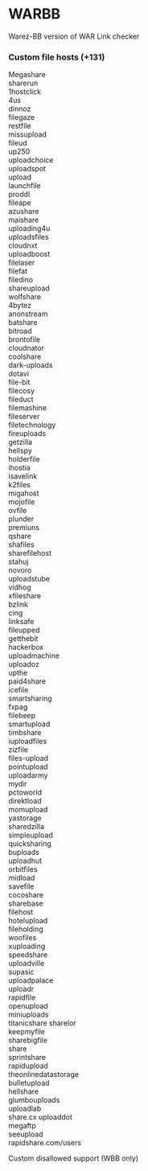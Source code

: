 WARBB
=====

Warez-BB version of WAR Link checker

### Custom file hosts (+131)

Megashare  
sharerun  
1hostclick  
4us  
dinnoz  
filegaze  
restfile  
missupload  
fileud  
up250  
uploadchoice  
uploadspot  
upload  
launchfile  
proddl  
fileape  
azushare  
maishare  
uploading4u  
uploadsfiles  
cloudnxt  
uploadboost  
filelaser  
filefat  
filedino  
shareupload  
wolfshare  
4bytez  
anonstream  
batshare  
bitroad  
brontofile  
cloudnator  
coolshare  
dark-uploads  
dotavi  
file-bit  
filecosy  
fileduct  
filemashine  
fileserver  
filetechnology  
fireuploads    
getzilla  
hellspy  
holderfile  
ihostia  
isavelink  
k2files  
migahost  
mojofile  
ovfile  
plunder  
premiuns  
qshare  
shafiles  
sharefilehost  
stahuj  
novoro  
uploadstube  
vidhog  
xfileshare  
bzlink  
cing  
linksafe  
fileupped  
getthebit  
hackerbox  
uploadmachine  
uploadoz  
upthe  
paid4share  
icefile  
smartsharing  
fxpag  
filebeep  
smartupload  
timbshare  
iuploadfiles  
zizfile  
files-upload  
pointupload  
uploadarmy  
mydir  
pctoworld  
direktload  
momupload  
yastorage  
sharedzilla  
simpleupload  
quicksharing  
buploads  
uploadhut  
orbitfiles  
midload  
savefile  
cocoshare  
sharebase  
filehost  
hotelupload  
fileholding  
woofiles  
xuploading  
speedshare  
uploadville  
supasic  
uploadpalace  
uploadr  
rapidfile  
openupload  
miniuploads  
titanicshare
sharelor  
keepmyfile  
sharebigfile  
share  
sprintshare  
rapidupload  
theonlinedatastorage  
bulletupload  
hellshare  
glumbouploads  
uploadlab  
share.cx
uploaddot  
megaftp  
seeupload  
rapidshare.com/users  

Custom disallowed support (WBB only)